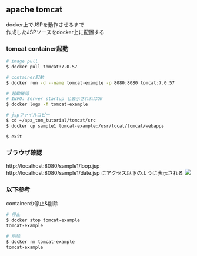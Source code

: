 ## apache tomcat
docker上でJSPを動作させるまで  
作成したJSPソースをdocker上に配置する

### tomcat container起動
```bash
# image pull
$ docker pull tomcat:7.0.57

# container起動
$ docker run -d --name tomcat-example -p 8080:8080 tomcat:7.0.57

# 起動確認
# INFO: Server startup と表示されればOK
$ docker logs -f tomcat-example

# jspファイルコピー
$ cd ~/apa_tom_tutorial/tomcat/src
$ docker cp sample1 tomcat-example:/usr/local/tomcat/webapps

$ exit
```

### ブラウザ確認
http://localhost:8080/sample1/loop.jsp
http://localhost:8080/sample1/date.jsp
にアクセス以下のように表示される
![](image/tomcat2.png)

### 以下参考
containerの停止&削除
```bash
# 停止
$ docker stop tomcat-example
tomcat-example

# 削除
$ docker rm tomcat-example
tomcat-example
```
